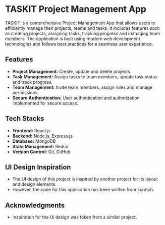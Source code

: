# TASKIT Project Management App
TASKIT is a comprehensive Project Management App that allows users to efficiently manage their projects, teams and tasks. 
It includes features such as creating projects, assigning tasks, tracking progress and managing team members. 
The application is built using modern web development technologies and follows best practices for a seamless user experience.

## Features
- **Project Management:** Create, update and delete projects.
- **Task Management:** Assign tasks to team members, update task status and track progress.
- **Team Management:** Invite team members, assign roles and manage permissions.
- **Secure Authentication:** User authentication and authorization implemented for secure access.

## Tech Stacks
- **Frontend:** React.js
- **Backend:** Node.js, Express.js
- **Database:** MongoDB
- **State Management:** Redux
- **Version Control:** Git, GitHub

## UI Design Inspiration
- The UI design of this project is inspired by another project for its layout and design elements.
- However, the code for this application has been written from scratch.

## Acknowledgments
- Inspiration for the UI design was taken from a similar project.
